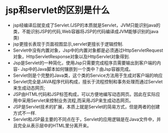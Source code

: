 # jsp和servlet的区别是什么

- jsp经编译后就变成了Servlet.(JSP的本质就是Servlet，JVM只能识别java的类，不能识别JSP的代码,Web容器将JSP的代码编译成JVM能够识别的java类)</br>
- jsp更擅长表现于页面视图显示,servlet更擅长于逻辑控制.</br>
- Servlet中没有内置对象，Jsp中的内置对象都是必须通过HttpServletRequest对象，HttpServletResponse对象以及HttpServlet对象得到.</br>
- Jsp是Servlet的一种简化，使用Jsp只需要完成程序员需要输出到客户端的内容- Jsp中的Java脚本如何镶嵌到一个类中？由Jsp容器完成。</br>
- Servlet则是个完整的Java类，这个类的Service方法用于生成对客户端的响应
- Servlet完全是JAVA程序代码构成，擅长于流程控制和事务处理而通过Servlet
  来生成动态网页;</br>
- JSP由HTML代码和JSP标签构成，可以方便地编写动态网页。因此在实际应用中采用Servlet来控制业务流程,而采用JSP来生成动态网页。</br>
- JSP是Servlet技术的扩展，本质上就是Servlet的简易方式，但是两者的创建方式不一样.</br>
- Servlet和JSP最主要的不同点在于，Servlet的应用逻辑是在Java文件中，并且完全从表示层中的HTML里分离开来。</br>